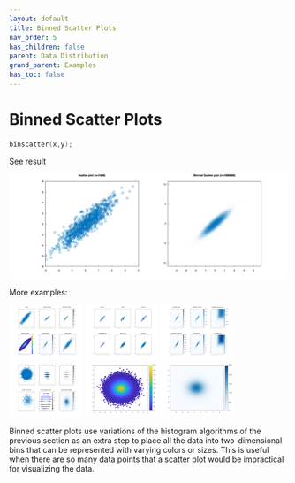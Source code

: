 ```yaml
---
layout: default
title: Binned Scatter Plots
nav_order: 5
has_children: false
parent: Data Distribution
grand_parent: Examples
has_toc: false
---
```

# Binned Scatter Plots

```cpp
binscatter(x,y);
```


See result
    
[![example_binscatter_1](../data_distribution/binscatter/binscatter_1.png)](https://github.com/alandefreitas/matplotplusplus/blob/master/examples/data_distribution/binscatter/binscatter_1.cpp)

More examples:
    
[![example_binscatter_2](../data_distribution/binscatter/binscatter_2_thumb.png)](https://github.com/alandefreitas/matplotplusplus/blob/master/examples/data_distribution/binscatter/binscatter_2.cpp)  [![example_binscatter_3](../data_distribution/binscatter/binscatter_3_thumb.png)](https://github.com/alandefreitas/matplotplusplus/blob/master/examples/data_distribution/binscatter/binscatter_3.cpp)  [![example_binscatter_4](../data_distribution/binscatter/binscatter_4_thumb.png)](https://github.com/alandefreitas/matplotplusplus/blob/master/examples/data_distribution/binscatter/binscatter_4.cpp)  [![example_binscatter_5](../data_distribution/binscatter/binscatter_5_thumb.png)](https://github.com/alandefreitas/matplotplusplus/blob/master/examples/data_distribution/binscatter/binscatter_5.cpp)  [![example_binscatter_6](../data_distribution/binscatter/binscatter_6_thumb.png)](https://github.com/alandefreitas/matplotplusplus/blob/master/examples/data_distribution/binscatter/binscatter_6.cpp)  [![example_binscatter_7](../data_distribution/binscatter/binscatter_7_thumb.png)](https://github.com/alandefreitas/matplotplusplus/blob/master/examples/data_distribution/binscatter/binscatter_7.cpp)
  

Binned scatter plots use variations of the histogram algorithms of the previous section as an extra step to place all the data into two-dimensional bins that can be represented with varying colors or sizes. This is useful when there are so many data points that a scatter plot would be impractical for visualizing the data.



